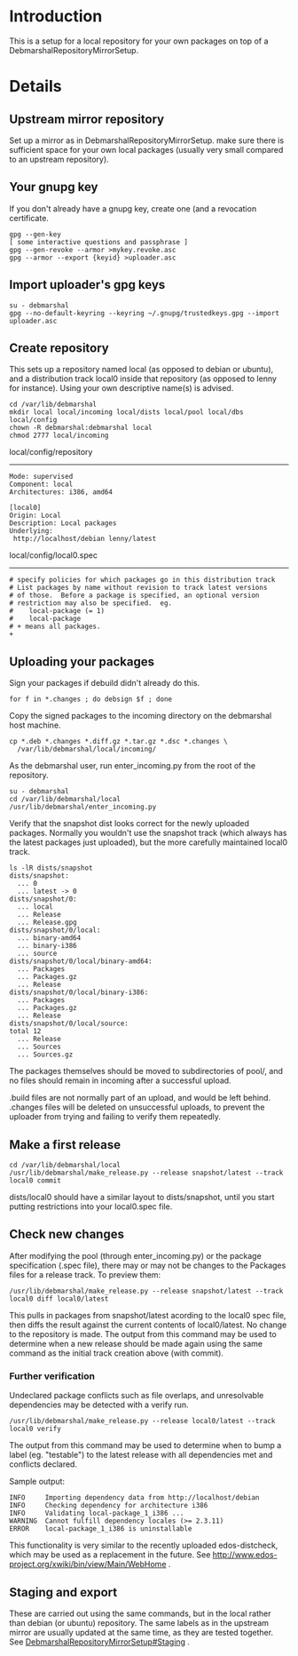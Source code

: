 # Introduction #

This is a setup for a local repository for your own packages on top of a DebmarshalRepositoryMirrorSetup.


# Details #

## Upstream mirror repository ##

Set up a mirror as in DebmarshalRepositoryMirrorSetup.  make sure there is sufficient space for your own local packages (usually very small compared to an upstream repository).

## Your gnupg key ##

If you don't already have a gnupg key, create one (and a revocation certificate.

```
gpg --gen-key
[ some interactive questions and passphrase ]
gpg --gen-revoke --armor >mykey.revoke.asc
gpg --armor --export {keyid} >uploader.asc
```



## Import uploader's gpg keys ##

```
su - debmarshal
gpg --no-default-keyring --keyring ~/.gnupg/trustedkeys.gpg --import uploader.asc
```

## Create repository ##

This sets up a repository named local (as opposed to debian or ubuntu), and a distribution track local0 inside that repository (as opposed to lenny for instance).  Using your own descriptive name(s) is advised.

```
cd /var/lib/debmarshal
mkdir local local/incoming local/dists local/pool local/dbs local/config
chown -R debmarshal:debmarshal local
chmod 2777 local/incoming
```

local/config/repository

---

```
Mode: supervised
Component: local
Architectures: i386, amd64

[local0]
Origin: Local
Description: Local packages
Underlying:
 http://localhost/debian lenny/latest
```


local/config/local0.spec

---

```
# specify policies for which packages go in this distribution track
# List packages by name without revision to track latest versions
# of those.  Before a package is specified, an optional version
# restriction may also be specified.  eg.
#    local-package (= 1)
#    local-package
# + means all packages. 
+
```

## Uploading your packages ##

Sign your packages if debuild didn't already do this.
```
for f in *.changes ; do debsign $f ; done
```

Copy the signed packages to the incoming directory on the debmarshal host machine.
```
cp *.deb *.changes *.diff.gz *.tar.gz *.dsc *.changes \
  /var/lib/debmarshal/local/incoming/
```

As the debmarshal user, run enter\_incoming.py from the root of the repository.
```
su - debmarshal
cd /var/lib/debmarshal/local
/usr/lib/debmarshal/enter_incoming.py
```

Verify that the snapshot dist looks correct for the newly uploaded packages.  Normally you wouldn't use the snapshot track (which always has the latest packages just uploaded), but the more carefully maintained local0 track.
```
ls -lR dists/snapshot
dists/snapshot:
  ... 0
  ... latest -> 0
dists/snapshot/0:
  ... local
  ... Release
  ... Release.gpg
dists/snapshot/0/local:
  ... binary-amd64
  ... binary-i386
  ... source
dists/snapshot/0/local/binary-amd64:
  ... Packages
  ... Packages.gz
  ... Release
dists/snapshot/0/local/binary-i386:
  ... Packages
  ... Packages.gz
  ... Release
dists/snapshot/0/local/source:
total 12
  ... Release
  ... Sources
  ... Sources.gz
```

The packages themselves should be moved to subdirectories of pool/, and no files should remain in incoming after a successful upload.

.build files are not normally part of an upload, and would be left behind.  .changes files will be deleted on unsuccessful uploads, to prevent the uploader from trying and failing to verify them repeatedly.

## Make a first release ##

```
cd /var/lib/debmarshal/local
/usr/lib/debmarshal/make_release.py --release snapshot/latest --track local0 commit
```

dists/local0 should have a similar layout to dists/snapshot, until you start putting restrictions into your local0.spec file.

## Check new changes ##

After modifying the pool (through enter\_incoming.py) or the package specification (.spec file), there may or may not be changes to the Packages files for a release track.  To preview them:

```
/usr/lib/debmarshal/make_release.py --release snapshot/latest --track local0 diff local0/latest
```

This pulls in packages from snapshot/latest acording to the local0 spec file, then diffs the result against the current contents of local0/latest.  No change to the repository is made.  The output from this command may be used to determine when a new release should be made again using the same command as the initial track creation above (with commit).

### Further verification ###

Undeclared package conflicts such as file overlaps, and unresolvable dependencies may be detected with a verify run.

```
/usr/lib/debmarshal/make_release.py --release local0/latest --track local0 verify
```

The output from this command may be used to determine when to bump a label (eg. "testable") to the latest release with all dependencies met and conflicts declared.

Sample output:
```
INFO     Importing dependency data from http://localhost/debian
INFO     Checking dependency for architecture i386
INFO     Validating local-package_1_i386 ...
WARNING  Cannot fulfill dependency locales (>= 2.3.11)
ERROR    local-package_1_i386 is uninstallable
```


This functionality is very similar to the recently uploaded edos-distcheck, which may be used as a replacement in the future.  See http://www.edos-project.org/xwiki/bin/view/Main/WebHome .


## Staging and export ##

These are carried out using the same commands, but in the local rather than debian (or ubuntu) repository.  The same labels as in the upstream mirror are usually updated at the same time, as they are tested together.  See [DebmarshalRepositoryMirrorSetup#Staging](DebmarshalRepositoryMirrorSetup#Staging.md) .